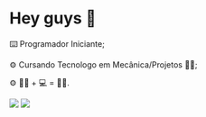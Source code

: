 # **Hey guys** 👋

⌨️ Programador Iniciante;

⚙️ Cursando Tecnologo em Mecânica/Projetos 👨‍🔧;
 
⚙️ 👨‍🔧 + 💻 = 👨‍💻.


<div>
  
  <img  src="https://github-readme-stats.vercel.app/api?username=LucaYuji&show_icons=true&theme=great-gatsby&include_all_commits=true&count_private=true"/>
  <img src="https://github-readme-stats.vercel.app/api/top-langs/?username=LucaYuji&layout=compact&langs_count=16&theme=great-gatsby"/>
</div>

